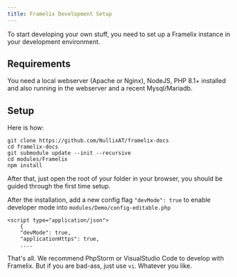 ```yaml
---
title: Framelix Development Setup
---
```


To start developing your own stuff, you need to set up a Framelix instance in your development environment.

## Requirements
You need a local webserver (Apache or Nginx), NodeJS, PHP 8.1+ installed and also running in the webserver and a recent Mysql/Mariadb.

## Setup
Here is how:

    git clone https://github.com/NullixAT/framelix-docs
    cd framelix-docs
    git submodule update --init --recursive
    cd modules/Framelix
    npm install

After that, just open the root of your folder in your browser, you should be guided through the first time setup.

After the installation, add a new config flag `"devMode": true` to enable developer mode into `modules/Demo/config-editable.php`

    <script type="application/json">
        {
        "devMode": true,
        "applicationHttps": true,
        ....

That's all. We recommend PhpStorm or VisualStudio Code to develop with Framelix. But if you are bad-ass, just use `vi`. Whatever you like.
